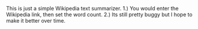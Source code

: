 This is just a simple Wikipedia text summarizer.
1.) You would enter the Wikipedia link, then set the word count.
2.) Its still pretty buggy but I hope to make it better over time.
